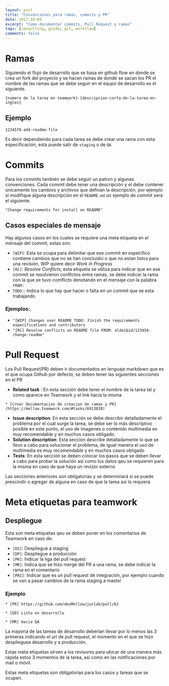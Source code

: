 ```yaml
---
layout: post
title: "Convenciones para ramas, commits y PR"
date: 2017-10-09
excerpt: "Como documentar commits, Pull Request y ramas"
tags: [consulting, guide, git, workflow]
comments: false
---
```

# Ramas
Siguiendo el flujo de desarrollo que se basa en github flow en donde se crea un fork del proyecto y se hacen ramas de donde se sacan los PR el nombre de las ramas que
se debe seguir en el equpo de desarrollo es el siguiente.

```
{numero de la tarea en teamwork}-{descripcion-corta-de-la-tarea-en-ingles}
```

## Ejemplo
```
1234578-add-readme-file
```

Es decir dependiendo para cada tarea se debe crear una rama con esta especificación, esta puede salir de `staging` o de `QA`

# Commits
Para los commits también se debe seguir un patron y algunas convenciones. Cada commit debe tener una descripción y el debe contener únicamente los cambios y archivos
que definan la descripción, por ejemplo si modifique alguna descripción en el `README.md` un ejemplo de commit será el siguiente.

```
"Change requirements for install on README"
```

## Casos especiales de mensaje
Hay algunos casos en los cuales se requiere una meta etiqueta en el mensaje del commit, estas son:
* `[WIP]`: Esta se ocupa para delimitar que ese commit en especifico contiene cambios que no se han concluidoi o que no estan listos para una revisión, WIP quiere decir *Work In Progress*
* `[RC]`: *Resolve Conflicts*, esta etiqueta se utiliza para indicar que en ese commit se resolvieron conflictos entre ramas, se debe indicar la rama con la que se tuvo comflicto denotando en el mensaje con
la palabra `FROM:`
* `TODO:`: Indica lo que hay que hacer o falta en un commit que se esta trabajando

### Ejemplos:
* `"[WIP] Changes over README TODO: Finish the requirements especifications and contributors`
* `"[RC] Resolve conflicts on README file FROM: eldeibid/123456-change-readme"`

# Pull Request
Los Pull Request(PR) deben ir documentados en lenguaje markdown que es el que ocupa Github por defecto, se deben tener las siguientes secciones en el PR

* **Related task** : En esta sección debe tener el nombre de la tarea tal y como aparece en Teamwork y el link hacia la misma

```
* [Crear documentacion de creacion de ramas y PR](https://mellow.teamwork.com/#tasks/6913838)
```

* **Issue description**: En esta sección se debe describir detalladamente el problema por el cuál surge la tarea, se debe ser lo más descriptivo posible en este punto, el uso de imagenes o
contenido multimedia es muy recomendable y en muchos casos obligado.
* **Solution description**: Esta sección describe detalladamente lo que se llevo a cabo para solucionar el problema, de igual manera el uso de multimedia es muy recomendable y en muchos casos obligado
* **Tests**: En esta sección se deben colocar los pasos que se deben llevar a cabo para probar la solución así como los datos qeu se requieren para la misma en caso de que haya un revizor externo

Las secciones anteriores son obligatorias y se determinará si se puede prescindir o agregar de alguna en caso de que la tarea así lo requiera

# Meta etiquetas para teamwork
## Despliegue
Esta son meta etiquetas qeu se deben poner en los comentarios de Teamwork en caso de:
* `[DS]`: Despliegue a staging
* `[DP]`: Despliegue a producción
* `[PR]`: Indicar la liga del pull request
* `[MR]`: Indica que se hizo merge del PR a una rama, se debe indicar la rama en el comentario
* `[PRI]`: Indicar que es un pull request de integración, por ejemplo cuando se van a pasar cambios de la rama staging a master

### Ejemplo
```
* [PR] https://github.com/devMellow/juslab/pull/62

* [DD] Listo en desarrollo

* [MR] Hacia QA

```

La mayoria de las tareas de desarrollo deberían llevar por lo menos las 3 primeras indicando el url de pull request, el momento en el que se hizo desplieguea desarrollo y a producción.

Estas meta etiquetas sirven a los revisores para ubicar de una manera más rápida estos 3 momentos de la tarea, así como en las notificaciones por mail o móvil.

Estas meta etiquetas son obligatorias para los casos y tareas que se ocupen.

